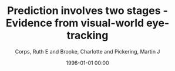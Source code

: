 ---
layout: post
title: Prediction involves two stages - Evidence from visual-world eye-tracking

date: 1996-01-01 00:00
author: Corps, Ruth E and Brooke, Charlotte and Pickering, Martin J
tags: ["gender-stereotyping","language comprehension","perspective-taking","prediction","visual-world-paradigm"]
journal: Journal of Memory and Language

link: https://doi.org/10.1016/j.jml.2021.104298

year: 2022
---